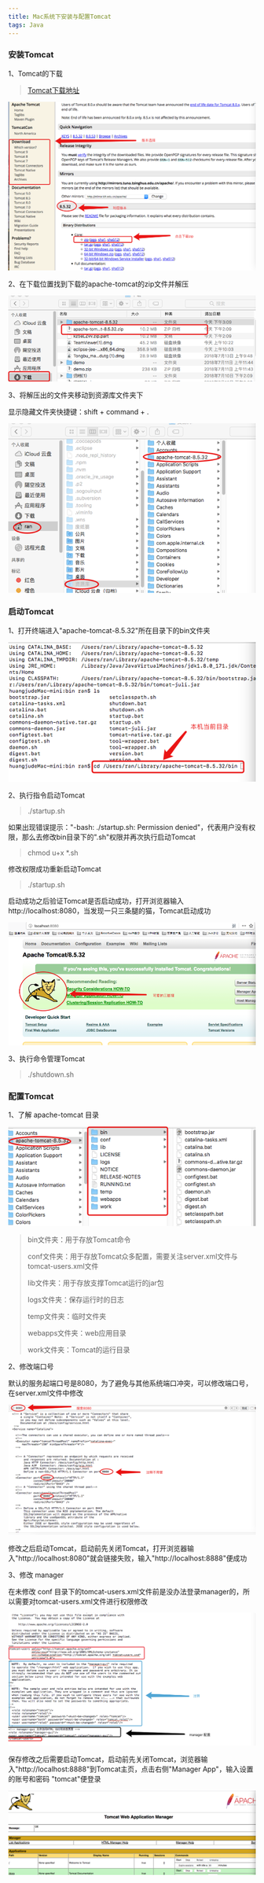 ```yaml
---
title: Mac系统下安装与配置Tomcat
tags: Java
---
```


### 安装Tomcat

1、Tomcat的下载

> [Tomcat下载地址](http://tomcat.apache.org/download-80.cgi)

![图1](配置Tomcat/1.png)

2、在下载位置找到下载的apache-tomcat的zip文件并解压

![图2](配置Tomcat/2.png)

3、将解压出的文件夹移动到资源库文件夹下

显示隐藏文件夹快捷键：shift + command + . 

![图3](配置Tomcat/3.png)

### 启动Tomcat

1、打开终端进入"apache-tomcat-8.5.32"所在目录下的bin文件夹

![图4](配置Tomcat/4.png)

2、执行指令启动Tomcat

> ./startup.sh

如果出现错误提示："-bash: ./startup.sh: Permission denied"，代表用户没有权限，那么去修改bin目录下的".sh"权限并再次执行启动Tomcat

> chmod u+x *.sh

修改权限成功重新启动Tomcat

> ./startup.sh

启动成功之后验证Tomcat是否启动成功，打开浏览器输入http://localhost:8080，当发现一只三条腿的猫，Tomcat启动成功

![图5](配置Tomcat/5.png)

3、执行命令管理Tomcat

> ./shutdown.sh

### 配置Tomcat

1、了解 apache-tomcat 目录

![图6](配置Tomcat/6.png)

>  bin文件夹：用于存放Tomcat命令
> 
>  conf文件夹：用于存放Tomcat众多配置，需要关注server.xml文件与tomcat-users.xml文件
> 
>  lib文件夹：用于存放支撑Tomcat运行的jar包
> 
>  logs文件夹：保存运行时的日志
> 
>  temp文件夹：临时文件夹
> 
>  webapps文件夹：web应用目录
> 
>  work文件夹：Tomcat的运行目录

2、修改端口号

默认的服务起端口号是8080，为了避免与其他系统端口冲突，可以修改端口号，在server.xml文件中修改

![图7](配置Tomcat/7.png)

修改之后启动Tomcat，启动前先关闭Tomcat，打开浏览器输入"http://localhost:8080"就会链接失败，输入"http://localhost:8888"便成功

3、修改 manager

在未修改 conf 目录下的tomcat-users.xml文件前是没办法登录manager的，所以需要对tomcat-users.xml文件进行权限修改

![图8](配置Tomcat/8.png)

保存修改之后需要启动Tomcat，启动前先关闭Tomcat，浏览器输入"http://localhost:8888"到Tomcat主页，点击右侧"Manager App"，输入设置的账号和密码 "tomcat"便登录

![图9](配置Tomcat/9.png)



